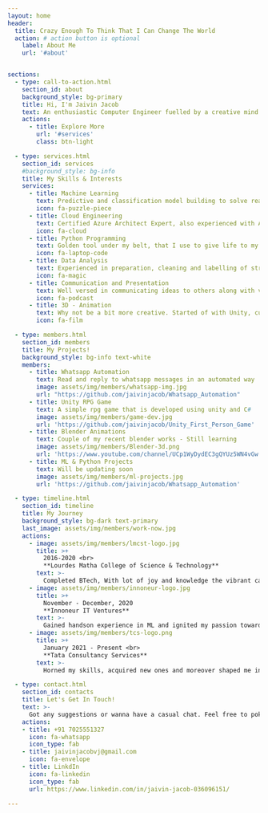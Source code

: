 ```yaml
---
layout: home
header:
  title: Crazy Enough To Think That I Can Change The World
  action: # action button is optional
    label: About Me
    url: '#about'


sections:
  - type: call-to-action.html
    section_id: about
    background_style: bg-primary
    title: Hi, I'm Jaivin Jacob
    text: An enthusiastic Computer Engineer fuelled by a creative mind and human-like coding skills. Besides keeping myself updated with the recent technologies, I always try to learn new skills. On a venture to do my bit to change the world into a better place with the humble skill set I possess.
    actions:
      - title: Explore More
        url: '#services'
        class: btn-light

  - type: services.html
    section_id: services
    #background_style: bg-info
    title: My Skills & Interests
    services:
      - title: Machine Learning
        text: Predictive and classification model building to solve real life problems
        icon: fa-puzzle-piece 
      - title: Cloud Engineering
        text: Certified Azure Architect Expert, also experienced with AWS
        icon: fa-cloud
      - title: Python Programming
        text: Golden tool under my belt, that I use to give life to my ideas
        icon: fa-laptop-code
      - title: Data Analysis
        text: Experienced in preparation, cleaning and labelling of structured and unstructured data
        icon: fa-magic
      - title: Communication and Presentation
        text: Well versed in communicating ideas to others along with visual representations
        icon: fa-podcast
      - title: 3D - Animation
        text: Why not be a bit more creative. Started of with Unity, currently exploring Blender and Unreal Engine
        icon: fa-film

  - type: members.html
    section_id: members
    title: My Projects!
    background_style: bg-info text-white
    members:
      - title: Whatsapp Automation
        text: Read and reply to whatsapp messages in an automated way
        image: assets/img/members/whatsapp-img.jpg
        url: "https://github.com/jaivinjacob/Whatsapp_Automation"
      - title: Unity RPG Game
        text: A simple rpg game that is developed using unity and C#
        image: assets/img/members/game-dev.jpg
        url: 'https://github.com/jaivinjacob/Unity_First_Person_Game'
      - title: Blender Animations
        text: Couple of my recent blender works - Still learning
        image: assets/img/members/Blender-3d.png
        url: 'https://www.youtube.com/channel/UCp1WyDydEC3gQYUz5WN4vGw'
      - title: ML & Python Projects
        text: Will be updating soon
        image: assets/img/members/ml-projects.jpg
        url: 'https://github.com/jaivinjacob/Whatsapp_Automation'

  - type: timeline.html
    section_id: timeline
    title: My Journey
    background_style: bg-dark text-primary
    last_image: assets/img/members/work-now.jpg
    actions:
      - image: assets/img/members/lmcst-logo.jpg
        title: >+
          2016-2020 <br> 
          **Lourdes Matha College of Science & Technology**
        text: >-
          Completed BTech, With lot of joy and knowledge the vibrant campus packed me with enthusiasm
      - image: assets/img/members/innoneur-logo.jpg
        title: >+
          November - December, 2020
          **Innoneur IT Ventures**
        text: >-
          Gained handson experience in ML and ignited my passion towards data science
      - image: assets/img/members/tcs-logo.png
        title: >+
          January 2021 - Present <br>   
          **Tata Consultancy Services**
        text: >-
          Horned my skills, acquired new ones and moreover shaped me into a better professional

  - type: contact.html
    section_id: contacts
    title: Let's Get In Touch!
    text: >-
      Got any suggestions or wanna have a casual chat. Feel free to poke me :)
    actions:
    - title: +91 7025551327
      icon: fa-whatsapp
      icon_type: fab
    - title: jaivinjacobvj@gmail.com
      icon: fa-envelope
    - title: LinkdIn
      icon: fa-linkedin
      icon_type: fab
      url: https://www.linkedin.com/in/jaivin-jacob-036096151/

---
```


